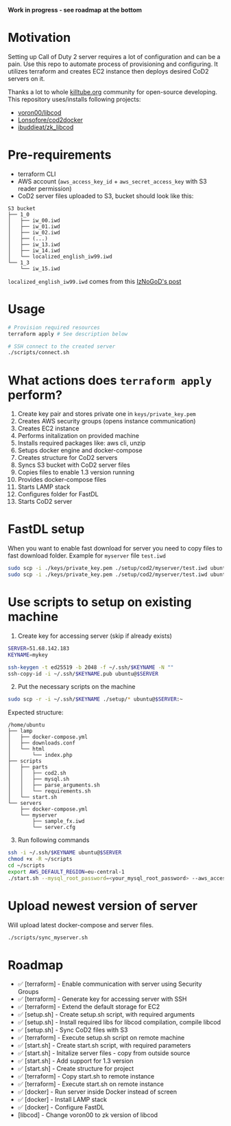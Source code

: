 **Work in progress - see roadmap at the bottom**

# Motivation

Setting up Call of Duty 2 server requires a lot of configuration and can be a pain. Use this repo to automate process of provisioning and configuring. It utilizes terraform and creates EC2 instance then deploys desired CoD2 servers on it.

Thanks a lot to whole [killtube.org](https://killtube.org/) community for open-source developing. This repository uses/installs following projects:
- [voron00/libcod](https://github.com/voron00/libcod)
- [Lonsofore/cod2docker](https://github.com/Lonsofore/cod2docker)
- [ibuddieat/zk_libcod](https://github.com/ibuddieat/zk_libcod)

# Pre-requirements

- terraform CLI
- AWS account (`aws_access_key_id` + `aws_secret_access_key` with S3 reader permission) 
- CoD2 server files uploaded to S3, bucket should look like this:

```
S3 bucket
├── 1_0
│   ├── iw_00.iwd
│   ├── iw_01.iwd
│   ├── iw_02.iwd
│   ├── (...)
│   ├── iw_13.iwd
│   ├── iw_14.iwd
│   └── localized_english_iw99.iwd
└── 1_3
    └── iw_15.iwd
```

`localized_english_iw99.iwd` comes from this [IzNoGoD's post](https://killtube.org/showthread.php?2873-CoD2-Install-CoD2-on-your-VDS-much-faster!&p=16261&viewfull=1#post16261)

# Usage

```sh
# Provision required resources
terraform apply # See description below

# SSH connect to the created server
./scripts/connect.sh
```

# What actions does `terraform apply` perform?

1. Create key pair and stores private one in `keys/private_key.pem`
2. Creates AWS security groups (opens instance communication)
3. Creates EC2 instance
4. Performs initalization on provided machine
5. Installs required packages like: aws cli, unzip
6. Setups docker engine and docker-compose
7. Creates structure for CoD2 servers
8. Syncs S3 bucket with CoD2 server files
9. Copies files to enable 1.3 version running
10. Provides docker-compose files
11. Starts LAMP stack
12. Configures folder for FastDL
13. Starts CoD2 server

# FastDL setup

When you want to enable fast download for server you need to copy files to fast download folder. Example for `myserver` file `test.iwd`

```sh
sudo scp -i ./keys/private_key.pem ./setup/cod2/myserver/test.iwd ubuntu@$(terraform output -raw public_ip):~/cod2/fastdl/myserver/
sudo scp -i ./keys/private_key.pem ./setup/cod2/myserver/test.iwd ubuntu@$(terraform output -raw public_ip):~/cod2/myserver/
```

# Use scripts to setup on existing machine

1. Create key for accessing server (skip if already exists)
```sh
SERVER=51.68.142.183
KEYNAME=mykey

ssh-keygen -t ed25519 -b 2048 -f ~/.ssh/$KEYNAME -N ""
ssh-copy-id -i ~/.ssh/$KEYNAME.pub ubuntu@$SERVER
```

2. Put the necessary scripts on the machine
```sh
sudo scp -r -i ~/.ssh/$KEYNAME ./setup/* ubuntu@$SERVER:~
```

Expected structure:
```
/home/ubuntu
├── lamp
│   ├── docker-compose.yml
│   ├── downloads.conf
│   └── html
│       └── index.php
├── scripts
│   ├── parts
│   │   ├── cod2.sh
│   │   ├── mysql.sh
│   │   ├── parse_arguments.sh
│   │   └── requirements.sh
│   └── start.sh
└── servers
    ├── docker-compose.yml
    └── myserver
        ├── sample_fx.iwd
        └── server.cfg
```

3. Run following commands

```sh
ssh -i ~/.ssh/$KEYNAME ubuntu@$SERVER
chmod +x -R ~/scripts
cd ~/scripts
export AWS_DEFAULT_REGION=eu-central-1
./start.sh --mysql_root_password=<your_mysql_root_password> --aws_access_key_id=<your_aws_access_key_id> --aws_secret_access_key=<your_aws_secret_access_key> --s3_bucket_name=<your_s3_bucket_name>
```

# Upload newest version of server

Will upload latest docker-compose and server files.

```sh
./scripts/sync_myserver.sh
```

# Roadmap

- ✅ [terraform] - Enable communication with server using Security Groups
- ✅ [terraform] - Generate key for accessing server with SSH
- ✅ [terraform] - Extend the default storage for EC2
- ✅ [setup.sh] - Create setup.sh script, with required arguments
- ✅ [setup.sh] - Install required libs for libcod compilation, compile libcod
- ✅ [setup.sh] - Sync CoD2 files with S3
- ✅ [terraform] - Execute setup.sh script on remote machine
- ✅ [start.sh] - Create start.sh script, with required parameters
- ✅ [start.sh] - Initalize server files - copy from outside source
- ✅ [start.sh] - Add support for 1.3 version
- ✅ [start.sh] - Create structure for project
- ✅ [terraform] - Copy start.sh to remote instance
- ✅ [terraform] - Execute start.sh on remote instance
- ✅ [docker] - Run server inside Docker instead of screen
- ✅ [docker] - Install LAMP stack
- ✅ [docker] - Configure FastDL
- [libcod] - Change voron00 to zk version of libcod
